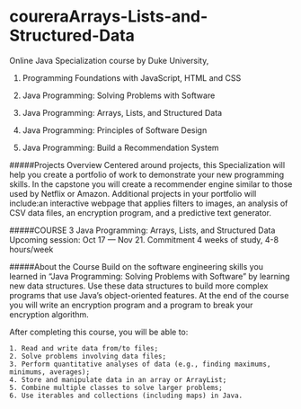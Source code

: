 # coureraArrays-Lists-and-Structured-Data
Online Java Specialization course by  Duke University, 


  1. Programming Foundations with JavaScript, HTML and CSS

  2. Java Programming: Solving Problems with Software

  3. Java Programming: Arrays, Lists, and Structured Data

  4. Java Programming: Principles of Software Design

  5. Java Programming: Build a Recommendation System


#####Projects Overview
Centered around projects, this Specialization will help you create a portfolio of work to demonstrate your new programming skills. In the capstone you will create a recommender engine similar to those used by Netflix or Amazon. Additional projects in your portfolio will include:an interactive webpage that applies filters to images, an analysis of CSV data files, an encryption program, and a predictive text generator.


#####COURSE 3
Java Programming: Arrays, Lists, and Structured Data
Upcoming session: Oct 17 — Nov 21.
Commitment
4 weeks of study, 4-8 hours/week

#####About the Course
Build on the software engineering skills you learned in “Java Programming: Solving Problems with Software” by learning new data structures. Use these data structures to build more complex programs that use Java’s object-oriented features. At the end of the course you will write an encryption program and a program to break your encryption algorithm.

After completing this course, you will be able to:

    1. Read and write data from/to files;
    2. Solve problems involving data files;
    3. Perform quantitative analyses of data (e.g., finding maximums, minimums, averages); 
    4. Store and manipulate data in an array or ArrayList;
    5. Combine multiple classes to solve larger problems;
    6. Use iterables and collections (including maps) in Java.
